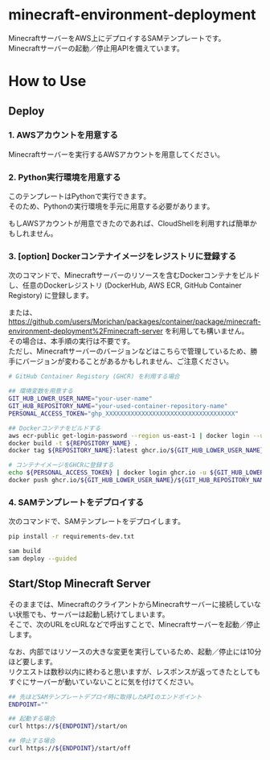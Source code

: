 # minecraft-environment-deployment

MinecraftサーバーをAWS上にデプロイするSAMテンプレートです。  
Minecraftサーバーの起動／停止用APIを備えています。



# How to Use

## Deploy

### 1. AWSアカウントを用意する

Minecraftサーバーを実行するAWSアカウントを用意してください。

### 2. Python実行環境を用意する

このテンプレートはPythonで実行できます。  
そのため、Pythonの実行環境を手元に用意する必要があります。

もしAWSアカウントが用意できたのであれば、CloudShellを利用すれば簡単かもしれません。

### 3. [option] Dockerコンテナイメージをレジストリに登録する

次のコマンドで、Minecraftサーバーのリソースを含むDockerコンテナをビルドし、任意のDockerレジストリ (DockerHub, AWS ECR, GitHub Container Registory) に登録します。

または、 https://github.com/users/Morichan/packages/container/package/minecraft-environment-deployment%2Fminecraft-server を利用しても構いません。  
その場合は、本手順の実行は不要です。  
ただし、Minecraftサーバーのバージョンなどはこちらで管理しているため、勝手にバージョンが変わることがあるかもしれません、ご注意ください。

```bash
# GitHub Container Registory (GHCR) を利用する場合

## 環境変数を用意する
GIT_HUB_LOWER_USER_NAME="your-user-name"
GIT_HUB_REPOSITORY_NAME="your-used-container-repository-name"
PERSONAL_ACCESS_TOKEN="ghp_XXXXXXXXXXXXXXXXXXXXXXXXXXXXXXXXXXXX"

## Dockerコンテナをビルドする
aws ecr-public get-login-password --region us-east-1 | docker login --username AWS --password-stdin public.ecr.aws
docker build -t ${REPOSITORY_NAME} .
docker tag ${REPOSITORY_NAME}:latest ghcr.io/${GIT_HUB_LOWER_USER_NAME}/${GIT_HUB_REPOSITORY_NAME}/${REPOSITORY_NAME}:latest

# コンテナイメージをGHCRに登録する
echo ${PERSONAL_ACCESS_TOKEN} | docker login ghcr.io -u ${GIT_HUB_LOWER_USER_NAME} --password-stdin
docker push ghcr.io/${GIT_HUB_LOWER_USER_NAME}/${GIT_HUB_REPOSITORY_NAME}/${REPOSITORY_NAME}:latest
```

### 4. SAMテンプレートをデプロイする

次のコマンドで、SAMテンプレートをデプロイします。

```bash
pip install -r requirements-dev.txt

sam build
sam deploy --guided
```


## Start/Stop Minecraft Server

そのままでは、MinecraftのクライアントからMinecraftサーバーに接続していない状態でも、サーバーは起動し続けてしまいます。  
そこで、次のURLをcURLなどで呼出すことで、Minecraftサーバーを起動／停止します。

なお、内部ではリソースの大きな変更を実行しているため、起動／停止には10分ほど要します。  
リクエストは数秒以内に終わると思いますが、レスポンスが返ってきたとしてもすぐにサーバーが動いていないことに気を付けてください。

```sh
## 先ほどSAMテンプレートデプロイ時に取得したAPIのエンドポイント
ENDPOINT=""

## 起動する場合
curl https://${ENDPOINT}/start/on

## 停止する場合
curl https://${ENDPOINT}/start/off
```
